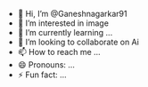 - 👋 Hi, I’m @Ganeshnagarkar91
- 👀 I’m interested in image
- 🌱 I’m currently learning ...
- 💞️ I’m looking to collaborate on Ai
- 📫 How to reach me ...
- 😄 Pronouns: ...
- ⚡ Fun fact: ...

<!---
Ganeshnagarkar91/Ganeshnagarkar91 is a ✨ special ✨ repository because its `README.md` (this file) appears on your GitHub profile.
You can click the Preview link to take a look at your changes.
--->
